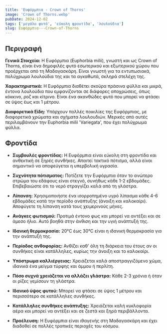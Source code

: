 ```yaml
---
title: 'Ευφόρμπια - Crown of Thorns'
image: 'Crown of Thorns.webp'
pubDate: 2024-12-02
tags: ['μεγάλο φυτό', 'εύκολη φροντίδα', 'λουλούδια']
slug: Ευφόρμπια---Crown-of-Thorns
---
```


**Περιγραφή**
----------------
**Γενικά Στοιχεία:**
Η Ευφόρμπια (Euphorbia milii), γνωστή και ως Crown of Thorns, είναι ένα δημοφιλές φυτό εσωτερικού και εξωτερικού χώρου που προέρχεται από τη Μαδαγασκάρη. Είναι γνωστή για τα εντυπωσιακά, πολύχρωμα λουλούδια της και τα αγκαθωτά, σκληρά στελέχη της.

**Χαρακτηριστικά:**
Η Ευφόρμπια διαθέτει σκούρα πράσινα φύλλα και μικρά, έντονα λουλούδια που εμφανίζονται σε διάφορες αποχρώσεις, όπως κόκκινο, ροζ και κίτρινο. Είναι ένα ακανθώδες φυτό που μπορεί να φτάσει σε ύψος έως και 1 μέτρου.

**Διαφορετικά Είδη:**
Υπάρχουν πολλές ποικιλίες της Ευφόρμπιας, με διαφορετικά χρώματα και σχήματα λουλουδιών. Μερικές από αυτές περιλαμβάνουν την Euphorbia milii 'Variegata', που έχει πολύχρωμα φύλλα.

**Φροντίδα**
--------------
* **Συμβουλές φροντίδας:** 
  Η Ευφόρμπια είναι εύκολη στη φροντίδα και ανθεκτική σε ξηρές συνθήκες. Απαιτεί τακτικό πότισμα, αλλά είναι σημαντικό να αποφεύγεται η υπερβολική υγρασία.

* **Συχνότητα πότισματος:** 
  Ποτίζετε την Ευφόρμπια όταν το ανώτερο στρώμα του εδάφους είναι στεγνό, συνήθως κάθε 1-2 εβδομάδες. Επιβεβαιώστε ότι το νερό στραγγίζει καλά από τη γλάστρα.

* **Λίπανση:** 
  Χρησιμοποιήστε ένα ισορροπημένο υγρό λίπασμα κάθε 4-6 εβδομάδες κατά την περίοδο ανάπτυξης (άνοιξη και καλοκαίρι). Αποφύγετε τη λίπανση κατά τους χειμερινούς μήνες.

* **Ανάγκες φωτισμού:** 
  Προτιμά έντονο φως και μπορεί να αντέξει και σε άμεσο ήλιο. Αυτό βοηθά στην άνθιση και την υγιή ανάπτυξή της.

* **Ιδανική θερμοκρασία:** 
  20°C έως 30°C είναι η ιδανική θερμοκρασία για την ανάπτυξή της.

* **Περίοδος ανθοφορίας:**
  Ανθίζει καθ' όλη τη διάρκεια του έτους αν οι συνθήκες είναι κατάλληλες, κυρίως την άνοιξη και το καλοκαίρι.

* **Υπόστρωμα καλλιέργειας:**
  Χρειάζεται καλά αποστραγγιζόμενο χώμα, ιδανικά ένα μείγμα τύρφης και άμμου ή περλίτη.

* **Πόσο συχνά χρειάζεται να αλλάζει γλάστρα:** 
  Κάθε 2-3 χρόνια ή όταν οι ρίζες γεμίσουν τη γλάστρα.

* **Ιδανικό ύψος φυτού:** 
  Μπορεί να φτάσει σε ύψος 1 μέτρου και περισσότερο σε κατάλληλες συνθήκες.

* **Κατάλληλες συνθήκες ανάπτυξης:** 
  Χρειάζεται καλή κυκλοφορία αέρα και μπορεί να αντέξει και σε ζεστά και ξηρά περιβάλλοντα.

* **Προέλευση:**
  Η Ευφόρμπια είναι ιθαγενής στη Μαδαγασκάρη και έχει διαδοθεί σε πολλές τροπικές περιοχές του κόσμου.